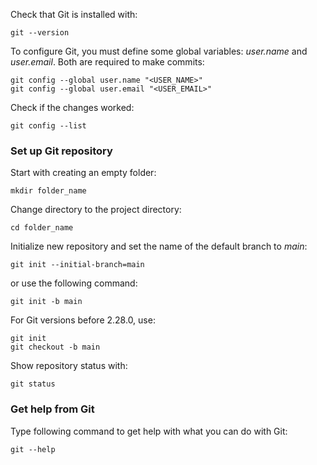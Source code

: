 Check that Git is installed with:
```
git --version
```

To configure Git, you must define some global variables: *user.name* and *user.email*. Both are required to make commits:
```
git config --global user.name "<USER_NAME>"
git config --global user.email "<USER_EMAIL>"
```

Check if the changes worked:
```
git config --list
```

### Set up Git repository

Start with creating an empty folder:
```
mkdir folder_name
```

Change directory to the project directory:
```
cd folder_name
```

Initialize new repository and set the name of the default branch to *main*:
```
git init --initial-branch=main
```
or use the following command:
```
git init -b main
```

For Git versions before 2.28.0, use:
```
git init
git checkout -b main
```

Show repository status with:
```
git status
```

### Get help from Git

Type following command to get help with what you can do with Git:
```
git --help
```